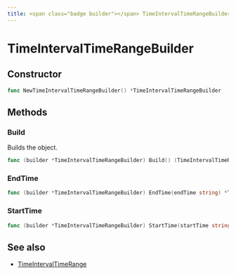 ```yaml
---
title: <span class="badge builder"></span> TimeIntervalTimeRangeBuilder
---
```

# <span class="badge builder"></span> TimeIntervalTimeRangeBuilder

## Constructor

```go
func NewTimeIntervalTimeRangeBuilder() *TimeIntervalTimeRangeBuilder
```
## Methods

### <span class="badge object-method"></span> Build

Builds the object.

```go
func (builder *TimeIntervalTimeRangeBuilder) Build() (TimeIntervalTimeRange, error)
```

### <span class="badge object-method"></span> EndTime

```go
func (builder *TimeIntervalTimeRangeBuilder) EndTime(endTime string) *TimeIntervalTimeRangeBuilder
```

### <span class="badge object-method"></span> StartTime

```go
func (builder *TimeIntervalTimeRangeBuilder) StartTime(startTime string) *TimeIntervalTimeRangeBuilder
```

## See also

 * <span class="badge object-type-struct"></span> [TimeIntervalTimeRange](./object-TimeIntervalTimeRange.md)
